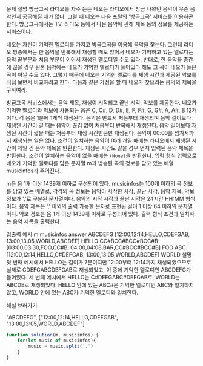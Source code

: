 문제 설명
방금그곡
라디오를 자주 듣는 네오는 라디오에서 방금 나왔던 음악이 무슨 음악인지 궁금해질 때가 많다. 그럴 때 네오는 다음 포털의 '방금그곡' 서비스를 이용하곤 한다. 방금그곡에서는 TV, 라디오 등에서 나온 음악에 관해 제목 등의 정보를 제공하는 서비스이다.

네오는 자신이 기억한 멜로디를 가지고 방금그곡을 이용해 음악을 찾는다. 그런데 라디오 방송에서는 한 음악을 반복해서 재생할 때도 있어서 네오가 기억하고 있는 멜로디는 음악 끝부분과 처음 부분이 이어서 재생된 멜로디일 수도 있다. 반대로, 한 음악을 중간에 끊을 경우 원본 음악에는 네오가 기억한 멜로디가 들어있다 해도 그 곡이 네오가 들은 곡이 아닐 수도 있다. 그렇기 때문에 네오는 기억한 멜로디를 재생 시간과 제공된 악보를 직접 보면서 비교하려고 한다. 다음과 같은 가정을 할 때 네오가 찾으려는 음악의 제목을 구하여라.

방금그곡 서비스에서는 음악 제목, 재생이 시작되고 끝난 시각, 악보를 제공한다.
네오가 기억한 멜로디와 악보에 사용되는 음은 C, C#, D, D#, E, F, F#, G, G#, A, A#, B 12개이다.
각 음은 1분에 1개씩 재생된다. 음악은 반드시 처음부터 재생되며 음악 길이보다 재생된 시간이 길 때는 음악이 끊김 없이 처음부터 반복해서 재생된다. 음악 길이보다 재생된 시간이 짧을 때는 처음부터 재생 시간만큼만 재생된다.
음악이 00:00를 넘겨서까지 재생되는 일은 없다.
조건이 일치하는 음악이 여러 개일 때에는 라디오에서 재생된 시간이 제일 긴 음악 제목을 반환한다. 재생된 시간도 같을 경우 먼저 입력된 음악 제목을 반환한다.
조건이 일치하는 음악이 없을 때에는 `(None)`을 반환한다.
입력 형식
입력으로 네오가 기억한 멜로디를 담은 문자열 m과 방송된 곡의 정보를 담고 있는 배열 musicinfos가 주어진다.

m은 음 1개 이상 1439개 이하로 구성되어 있다.
musicinfos는 100개 이하의 곡 정보를 담고 있는 배열로, 각각의 곡 정보는 음악이 시작한 시각, 끝난 시각, 음악 제목, 악보 정보가 ','로 구분된 문자열이다.
음악의 시작 시각과 끝난 시각은 24시간 HH:MM 형식이다.
음악 제목은 ',' 이외의 출력 가능한 문자로 표현된 길이 1 이상 64 이하의 문자열이다.
악보 정보는 음 1개 이상 1439개 이하로 구성되어 있다.
출력 형식
조건과 일치하는 음악 제목을 출력한다.

입출력 예시
m	musicinfos	answer
ABCDEFG	[12:00,12:14,HELLO,CDEFGAB, 13:00,13:05,WORLD,ABCDEF]	HELLO
CC#BCC#BCC#BCC#B	[03:00,03:30,FOO,CC#B, 04:00,04:08,BAR,CC#BCC#BCC#B]	FOO
ABC	[12:00,12:14,HELLO,C#DEFGAB, 13:00,13:05,WORLD,ABCDEF]	WORLD
설명
첫 번째 예시에서 HELLO는 길이가 7분이지만 12:00부터 12:14까지 재생되었으므로 실제로 CDEFGABCDEFGAB로 재생되었고, 이 중에 기억한 멜로디인 ABCDEFG가 들어있다.
세 번째 예시에서 HELLO는 C#DEFGABC#DEFGAB로, WORLD는 ABCDE로 재생되었다. HELLO 안에 있는 ABC#은 기억한 멜로디인 ABC와 일치하지 않고, WORLD 안에 있는 ABC가 기억한 멜로디와 일치한다.

해설 보러가기

"ABCDEFG", ["12:00,12:14,HELLO,CDEFGAB", "13:00,13:05,WORLD,ABCDEF"]
```js
function solution(m, musicinfos) {
    for(let music of musicinfos){
        music = music.split(',')
    }
}
```